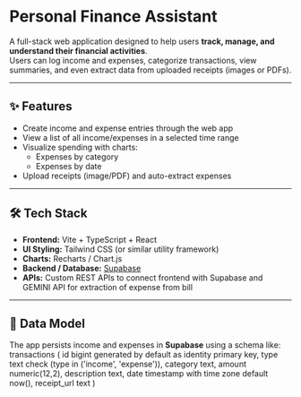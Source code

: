# Personal Finance Assistant

A full-stack web application designed to help users **track, manage, and understand their financial activities**.  
Users can log income and expenses, categorize transactions, view summaries, and even extract data from uploaded receipts (images or PDFs).

---

## ✨ Features

- Create income and expense entries through the web app
- View a list of all income/expenses in a selected time range
- Visualize spending with charts:
  - Expenses by category
  - Expenses by date
- Upload receipts (image/PDF) and auto-extract expenses

---

## 🛠 Tech Stack

- **Frontend:** Vite + TypeScript + React  
- **UI Styling:** Tailwind CSS (or similar utility framework)  
- **Charts:** Recharts / Chart.js  
- **Backend / Database:** [Supabase](https://supabase.com/)  
- **APIs:** Custom REST APIs to connect frontend with Supabase and GEMINI API for extraction of expense from bill

---

## 📂 Data Model

The app persists income and expenses in **Supabase** using a schema like:
transactions (
id bigint generated by default as identity primary key,
type text check (type in ('income', 'expense')),
category text,
amount numeric(12,2),
description text,
date timestamp with time zone default now(),
receipt_url text
)
